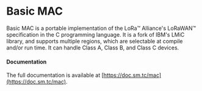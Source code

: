 # Basic MAC

Basic MAC is a portable implementation of the LoRa™ Alliance's LoRaWAN™
specification in the C programming language. It is a fork of IBM's LMiC
library, and supports multiple regions, which are selectable at compile and/or
run time. It can handle Class A, Class B, and Class C devices.

#### Documentation

The full documentation is available at
[https://doc.sm.tc/mac](https://doc.sm.tc/mac).
